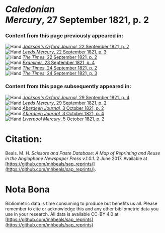 # *Caledonian Mercury*, 27 September 1821, p. 2  
  
### Content from this page previously appeared in:  
![Hand](http://scissorsandpaste.net/wp-content/uploads/2017/06/smallhandpointer.png) [*Jackson's Oxford Journal*, 22 September 1821, p. 2](https://mhbeals.github.io/sap_html/Jackson's-Oxford-Journal/Jackson's-Oxford-Journal-22-September-1821-p-2)  
![Hand](http://scissorsandpaste.net/wp-content/uploads/2017/06/smallhandpointer.png) [*Leeds Mercury*, 22 September 1821, p. 3](https://mhbeals.github.io/sap_html/Leeds-Mercury/Leeds-Mercury-22-September-1821-p-3)  
![Hand](http://scissorsandpaste.net/wp-content/uploads/2017/06/smallhandpointer.png) [*The Times*, 22 September 1821, p. 2](https://mhbeals.github.io/sap_html/The-Times/The-Times-22-September-1821-p-2)  
![Hand](http://scissorsandpaste.net/wp-content/uploads/2017/06/smallhandpointer.png) [*Examiner*, 23 September 1821, p. 4](https://mhbeals.github.io/sap_html/Examiner/Examiner-23-September-1821-p-4)  
![Hand](http://scissorsandpaste.net/wp-content/uploads/2017/06/smallhandpointer.png) [*The Times*, 24 September 1821, p. 2](https://mhbeals.github.io/sap_html/The-Times/The-Times-24-September-1821-p-2)  
![Hand](http://scissorsandpaste.net/wp-content/uploads/2017/06/smallhandpointer.png) [*The Times*, 24 September 1821, p. 3](https://mhbeals.github.io/sap_html/The-Times/The-Times-24-September-1821-p-3)  
  
### Content from this page subsequently appeared in:  
![Hand](http://scissorsandpaste.net/wp-content/uploads/2017/06/smallhandpointer.png) [*Jackson's Oxford Journal*, 29 September 1821, p. 4](https://mhbeals.github.io/sap_html/Jackson's-Oxford-Journal/Jackson's-Oxford-Journal-29-September-1821-p-4)  
![Hand](http://scissorsandpaste.net/wp-content/uploads/2017/06/smallhandpointer.png) [*Leeds Mercury*, 29 September 1821, p. 2](https://mhbeals.github.io/sap_html/Leeds-Mercury/Leeds-Mercury-29-September-1821-p-2)  
![Hand](http://scissorsandpaste.net/wp-content/uploads/2017/06/smallhandpointer.png) [*Aberdeen Journal*, 3 October 1821, p. 2](https://mhbeals.github.io/sap_html/Aberdeen-Journal/Aberdeen-Journal-3-October-1821-p-2)  
![Hand](http://scissorsandpaste.net/wp-content/uploads/2017/06/smallhandpointer.png) [*Aberdeen Journal*, 3 October 1821, p. 4](https://mhbeals.github.io/sap_html/Aberdeen-Journal/Aberdeen-Journal-3-October-1821-p-4)  
![Hand](http://scissorsandpaste.net/wp-content/uploads/2017/06/smallhandpointer.png) [*Liverpool Mercury*, 5 October 1821, p. 2](https://mhbeals.github.io/sap_html/Liverpool-Mercury/Liverpool-Mercury-5-October-1821-p-2)  


# Citation: 

Beals. M. H. *Scissors and Paste Database: A Map of Reprinting and Reuse in the Anglophone Newspaper Press v.1.0.1.* 2 June 2017. Available at [https://github.com/mhbeals/sap_reprints/](https://github.com/mhbeals/sap_reprints/). 

# Nota Bona

Bibliometric data is time consuming to produce but benefits us all. Please remember to cite or acknowledge this and any other bibliometric data you use in your research. All data is available CC-BY 4.0 at [https://github.com/mhbeals/sap_reprints](https://github.com/mhbeals/sap_reprints)